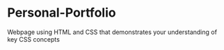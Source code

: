 # Personal-Portfolio
Webpage using HTML and CSS that demonstrates your understanding of key CSS concepts
